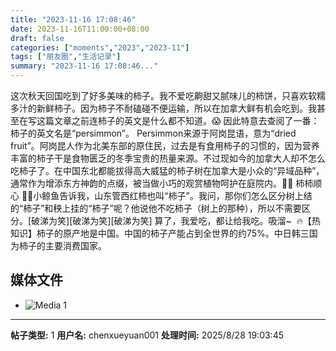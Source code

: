 ```yaml
---
title: "2023-11-16 17:08:46"
date: 2023-11-16T11:00:00+08:00
draft: false
categories: ["moments","2023","2023-11"]
tags: ["朋友圈","生活记录"]
summary: "2023-11-16 17:08:46..."
---
```


这次秋天回国吃到了好多美味的柿子。我不爱吃齁甜又腻味儿的柿饼，只喜欢软糯多汁的新鲜柿子。因为柿子不耐磕碰不便运输，所以在加拿大鲜有机会吃到。我甚至在写这篇文章之前连柿子的英文是什么都不知道。😱 因此特意去查阅了一番：柿子的英文名是“persimmon”。
​
Persimmon来源于​阿岗昆语，意为“dried fruit”。阿岗昆人作为北美东部的原住民，过去是有食用柿子的习惯的，因为营养丰富的柿子干是食物匮乏的冬季宝贵的热量来源。不过现如今的加拿大人却不怎么吃柿子了。在中国东北都能拔得高大威猛的柿子树在加拿大是小众的“异域品种”，通常作为增添东方神韵的点缀，被当做小巧的观赏植物呵护在庭院内。
​
🍅🍅 柿柿顺心 🍅🍅
​小鲸鱼告诉我，山东管西红柿也叫“柿子”。我问，那你们怎么区分树上结的“柿子”和秧上挂的“柿子”呢？他说他不吃柿子（树上的那种），所以不需要区分。[破涕为笑][破涕为笑][破涕为笑] 算了，我爱吃，都让给我吃。吸溜~
​
🔥 ​【热知识】柿子的原产地是中国。中国的柿子产能占到全世界的约75%。中日韩三国为柿子的主要消费国家。

## 媒体文件

- ![Media 1](/Moments/photos/2023-11-16/202311161708460.jpg)

---

**帖子类型:** 1
**用户名:** chenxueyuan001
**处理时间:** 2025/8/28 19:03:45